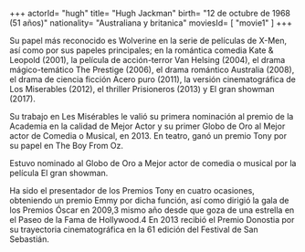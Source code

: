 +++
actorId= "hugh"
title= "Hugh Jackman"
birth= "12 de octubre de 1968 (51 años)"
nationality= "Australiana y britanica"
moviesId= [ "movie1" ]
+++


Su papel más reconocido es Wolverine en la serie de películas de X-Men, así como por sus papeles principales; en la romántica comedia Kate & Leopold (2001), la película de acción-terror Van Helsing (2004), el drama mágico-temático The Prestige (2006), el drama romántico Australia (2008), el drama de ciencia ficción Acero puro (2011), la versión cinematográfica de Los Miserables (2012), el thriller Prisioneros (2013) y El gran showman (2017).

Su trabajo en Les Misérables le valió su primera nominación al premio de la Academia en la calidad de Mejor Actor y su primer Globo de Oro al Mejor actor de Comedia o Musical, en 2013. En teatro, ganó un premio Tony por su papel en The Boy From Oz.

Estuvo nominado al Globo de Oro a Mejor actor de comedia o musical por la película El gran showman.

Ha sido el presentador de los Premios Tony en cuatro ocasiones, obteniendo un premio Emmy por dicha función, así como dirigió la gala de los Premios Óscar en 2009,3​ mismo año desde que goza de una estrella en el Paseo de la Fama de Hollywood.4​ En 2013 recibió el Premio Donostia por su trayectoria cinematográfica en la 61 edición del Festival de San Sebastián.